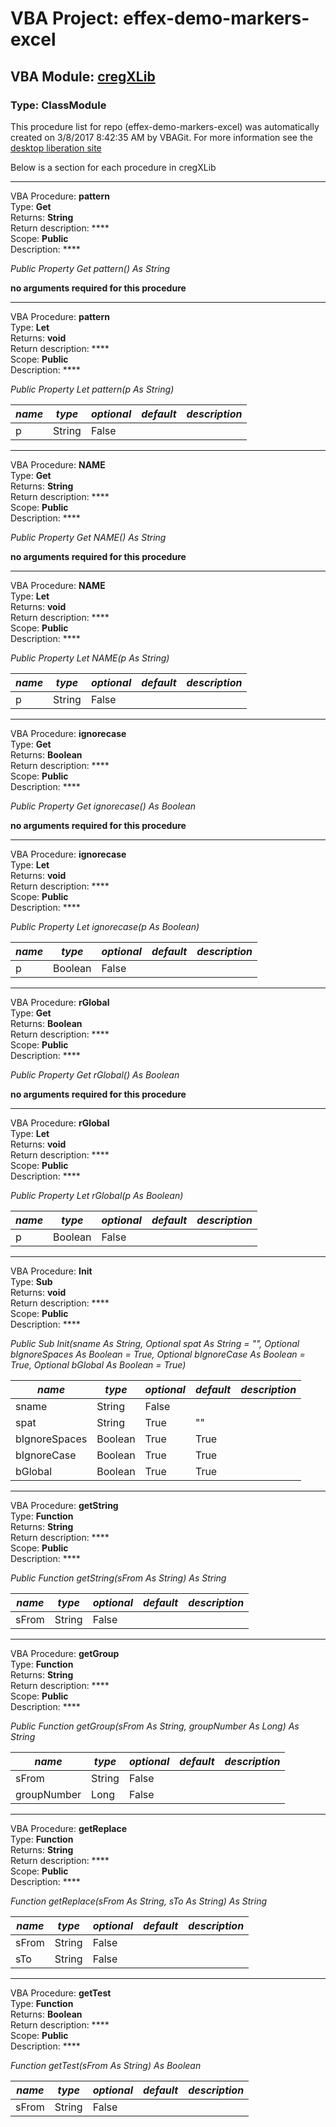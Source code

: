 # VBA Project: **effex-demo-markers-excel**
## VBA Module: **[cregXLib](/libraries/cregXLib.cls "source is here")**
### Type: ClassModule  

This procedure list for repo (effex-demo-markers-excel) was automatically created on 3/8/2017 8:42:35 AM by VBAGit.
For more information see the [desktop liberation site](http://ramblings.mcpher.com/Home/excelquirks/drivesdk/gettinggithubready "desktop liberation")

Below is a section for each procedure in cregXLib

---
VBA Procedure: **pattern**  
Type: **Get**  
Returns: **String**  
Return description: ****  
Scope: **Public**  
Description: ****  

*Public Property Get pattern() As String*  

**no arguments required for this procedure**


---
VBA Procedure: **pattern**  
Type: **Let**  
Returns: **void**  
Return description: ****  
Scope: **Public**  
Description: ****  

*Public Property Let pattern(p As String)*  

*name*|*type*|*optional*|*default*|*description*
---|---|---|---|---
p|String|False||


---
VBA Procedure: **NAME**  
Type: **Get**  
Returns: **String**  
Return description: ****  
Scope: **Public**  
Description: ****  

*Public Property Get NAME() As String*  

**no arguments required for this procedure**


---
VBA Procedure: **NAME**  
Type: **Let**  
Returns: **void**  
Return description: ****  
Scope: **Public**  
Description: ****  

*Public Property Let NAME(p As String)*  

*name*|*type*|*optional*|*default*|*description*
---|---|---|---|---
p|String|False||


---
VBA Procedure: **ignorecase**  
Type: **Get**  
Returns: **Boolean**  
Return description: ****  
Scope: **Public**  
Description: ****  

*Public Property Get ignorecase() As Boolean*  

**no arguments required for this procedure**


---
VBA Procedure: **ignorecase**  
Type: **Let**  
Returns: **void**  
Return description: ****  
Scope: **Public**  
Description: ****  

*Public Property Let ignorecase(p As Boolean)*  

*name*|*type*|*optional*|*default*|*description*
---|---|---|---|---
p|Boolean|False||


---
VBA Procedure: **rGlobal**  
Type: **Get**  
Returns: **Boolean**  
Return description: ****  
Scope: **Public**  
Description: ****  

*Public Property Get rGlobal() As Boolean*  

**no arguments required for this procedure**


---
VBA Procedure: **rGlobal**  
Type: **Let**  
Returns: **void**  
Return description: ****  
Scope: **Public**  
Description: ****  

*Public Property Let rGlobal(p As Boolean)*  

*name*|*type*|*optional*|*default*|*description*
---|---|---|---|---
p|Boolean|False||


---
VBA Procedure: **Init**  
Type: **Sub**  
Returns: **void**  
Return description: ****  
Scope: **Public**  
Description: ****  

*Public Sub Init(sname As String, Optional spat As String = "", Optional bIgnoreSpaces As Boolean = True, Optional bIgnoreCase As Boolean = True, Optional bGlobal As Boolean = True)*  

*name*|*type*|*optional*|*default*|*description*
---|---|---|---|---
sname|String|False||
spat|String|True| ""|
bIgnoreSpaces|Boolean|True| True|
bIgnoreCase|Boolean|True| True|
bGlobal|Boolean|True| True|


---
VBA Procedure: **getString**  
Type: **Function**  
Returns: **String**  
Return description: ****  
Scope: **Public**  
Description: ****  

*Public Function getString(sFrom As String) As String*  

*name*|*type*|*optional*|*default*|*description*
---|---|---|---|---
sFrom|String|False||


---
VBA Procedure: **getGroup**  
Type: **Function**  
Returns: **String**  
Return description: ****  
Scope: **Public**  
Description: ****  

*Public Function getGroup(sFrom As String, groupNumber As Long) As String*  

*name*|*type*|*optional*|*default*|*description*
---|---|---|---|---
sFrom|String|False||
groupNumber|Long|False||


---
VBA Procedure: **getReplace**  
Type: **Function**  
Returns: **String**  
Return description: ****  
Scope: **Public**  
Description: ****  

*Function getReplace(sFrom As String, sTo As String) As String*  

*name*|*type*|*optional*|*default*|*description*
---|---|---|---|---
sFrom|String|False||
sTo|String|False||


---
VBA Procedure: **getTest**  
Type: **Function**  
Returns: **Boolean**  
Return description: ****  
Scope: **Public**  
Description: ****  

*Function getTest(sFrom As String) As Boolean*  

*name*|*type*|*optional*|*default*|*description*
---|---|---|---|---
sFrom|String|False||
